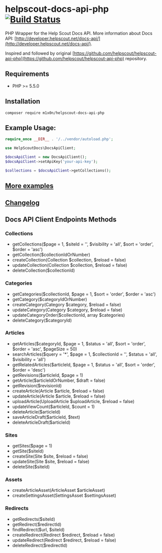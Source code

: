 helpscout-docs-api-php [![Build Status](https://travis-ci.org/m1x0n/helpscout-docs-api-php.svg?branch=master)](https://travis-ci.org/m1x0n/helpscout-docs-api-php)
======================

PHP Wrapper for the Help Scout Docs API.
More information about Docs API: [http://developer.helpscout.net/docs-api/](http://developer.helpscout.net/docs-api/).

Inspired and followed by original [https://github.com/helpscout/helpscout-api-php](https://github.com/helpscout/helpscout-api-php) repository.

Requirements
---------------------
* PHP >= 5.5.0

Installation
--------------------
```
composer require m1x0n/helpscout-docs-api-php
```

Example Usage:
---------------------
```php
require_once __DIR__ . '/../vendor/autoload.php';

use HelpScoutDocs\DocsApiClient;

$docsApiClient = new DocsApiClient();
$docsApiClient->setApiKey('your-api-key');

$collections = $docsApiClient->getCollections();

```

[More examples](https://github.com/m1x0n/helpscout-docs-api-php/tree/master/examples)
--------------------
[Changelog](https://github.com/m1x0n/helpscout-docs-api-php/tree/master/CHANGELOG.md)
--------------------

Docs API Client Endpoints Methods
--------------------

### Collections
* getCollections($page = 1, $siteId = '', $visibility = 'all', $sort = 'order', $order = 'asc')
* getCollection($collectionIdOrNumber)
* createCollection(Collection $collection, $reload = false)
* updateCollection(Collection $collection, $reload = false)
* deleteCollection($collectionId)

### Categories
* getCategories($collectionId, $page = 1, $sort = 'order', $order = 'asc')
* getCategory($categoryIdOrNumber)
* createCategory(Category $category, $reload = false)
* updateCategory(Category $category, $reload = false)
* updateCategoryOrder($collectionId, array $categories)
* deleteCategory($categoryId)

### Articles
* getArticles($categoryId, $page = 1, $status = 'all', $sort = 'order', $order = 'asc', $pageSize = 50)
* searchArticles($query = '*', $page = 1, $collectionId = '', $status = 'all', $visibility = 'all')
* getRelatedArticles($articleId, $page = 1, $status = 'all', $sort = 'order', $order = 'desc')
* getRevisions($articleId, $page = 1)
* getArticle($articleIdOrNumber, $draft = false)
* getRevision($revisionId)
* createArticle(Article $article, $reload = false)
* updateArticle(Article $article, $reload = false)
* uploadArticle(UploadArticle $uploadArticle, $reload = false)
* updateViewCount($articleId, $count = 1)
* deleteArticle($articleId)
* saveArticleDraft($articleId, $text)
* deleteArticleDraft($articleId)

### Sites
* getSites($page = 1)
* getSite($siteId)
* createSite(Site $site, $reload = false)
* updateSite(Site $site, $reload = false)
* deleteSite($siteId)

### Assets
* createArticleAsset(ArticleAsset $articleAsset)
* createSettingsAsset(SettingsAsset $settingsAsset)

### Redirects
* getRedirects($siteId)
* getRedirect($redirectId)
* findRedirect($url, $siteId)
* createRedirect(Redirect $redirect, $reload = false)
* updateRedirect(Redirect $redirect, $reload = false)
* deleteRedirect($redirectId)
